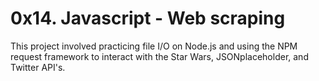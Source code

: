 # 0x14. Javascript - Web scraping
This project involved practicing file I/O on Node.js and using the NPM request framework to interact with the Star Wars, JSONplaceholder, and Twitter API's.

